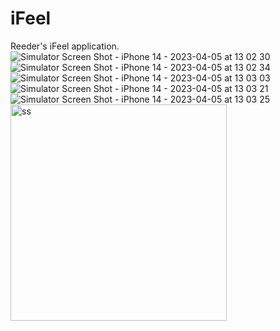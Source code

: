 # iFeel
Reeder's iFeel application.
![Simulator Screen Shot - iPhone 14 - 2023-04-05 at 13 02 30](https://user-images.githubusercontent.com/73984477/230419251-cd250e83-d195-4662-a418-8d67ea233d93.png)
![Simulator Screen Shot - iPhone 14 - 2023-04-05 at 13 02 34](https://user-images.githubusercontent.com/73984477/230419284-898ea67f-ec71-4e89-a56b-073aafa5da0b.png)
![Simulator Screen Shot - iPhone 14 - 2023-04-05 at 13 03 03](https://user-images.githubusercontent.com/73984477/230419294-a2856fa7-feee-405f-b3cd-ce1e39c0b19d.png)
![Simulator Screen Shot - iPhone 14 - 2023-04-05 at 13 03 21](https://user-images.githubusercontent.com/73984477/230419300-d93ff259-81ca-40d0-acc1-557a2be129d1.png)
![Simulator Screen Shot - iPhone 14 - 2023-04-05 at 13 03 25](https://user-images.githubusercontent.com/73984477/230419304-3e569ee6-3040-4336-8a86-a773c23aba2d.png)
<img width="346" alt="ss" src="https://user-images.githubusercontent.com/73984477/230419305-59f60194-fcc9-4d7c-86ac-c96a87e9de4c.png">
